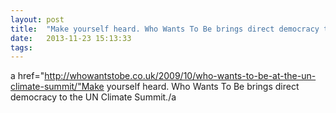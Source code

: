 ```yaml
---
layout: post
title:  "Make yourself heard. Who Wants To Be brings direct democracy to the UN Climate Summit."
date:   2013-11-23 15:13:33
tags:   
---
```


a href="http://whowantstobe.co.uk/2009/10/who-wants-to-be-at-the-un-climate-summit/"Make yourself heard. Who Wants To Be brings direct democracy to the UN Climate Summit./a
